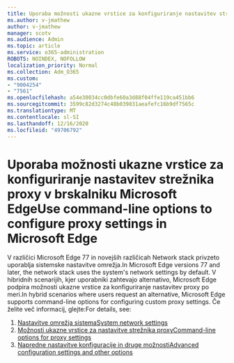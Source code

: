 ```yaml
---
title: Uporaba možnosti ukazne vrstice za konfiguriranje nastavitev strežnika proxy v brskalniku Microsoft Edge
ms.author: v-jmathew
author: v-jmathew
manager: scotv
ms.audience: Admin
ms.topic: article
ms.service: o365-administration
ROBOTS: NOINDEX, NOFOLLOW
localization_priority: Normal
ms.collection: Adm_O365
ms.custom:
- "9004254"
- "7561"
ms.openlocfilehash: a54e30034cc0dbfe60a3d88f04ffe119ca451bb6
ms.sourcegitcommit: 3599c82d3274c48b039831aeafefc16b9df7565c
ms.translationtype: MT
ms.contentlocale: sl-SI
ms.lasthandoff: 12/16/2020
ms.locfileid: "49706792"
---
```

# <a name="use-command-line-options-to-configure-proxy-settings-in-microsoft-edge"></a><span data-ttu-id="d2f3f-102">Uporaba možnosti ukazne vrstice za konfiguriranje nastavitev strežnika proxy v brskalniku Microsoft Edge</span><span class="sxs-lookup"><span data-stu-id="d2f3f-102">Use command-line options to configure proxy settings in Microsoft Edge</span></span>

<span data-ttu-id="d2f3f-103">V različici Microsoft Edge 77 in novejših različicah Network stack privzeto uporablja sistemske nastavitve omrežja.</span><span class="sxs-lookup"><span data-stu-id="d2f3f-103">In Microsoft Edge versions 77 and later, the network stack uses the system's network settings by default.</span></span> <span data-ttu-id="d2f3f-104">V hibridnih scenarijih, kjer uporabniki zahtevajo alternativo, Microsoft Edge podpira možnosti ukazne vrstice za konfiguriranje nastavitev proxy po meri.</span><span class="sxs-lookup"><span data-stu-id="d2f3f-104">In hybrid scenarios where users request an alternative, Microsoft Edge supports command-line options for configuring custom proxy settings.</span></span> <span data-ttu-id="d2f3f-105">Če želite več informacij, glejte:</span><span class="sxs-lookup"><span data-stu-id="d2f3f-105">For details, see:</span></span>

1. [<span data-ttu-id="d2f3f-106">Nastavitve omrežja sistema</span><span class="sxs-lookup"><span data-stu-id="d2f3f-106">System network settings</span></span>](https://go.microsoft.com/fwlink/?linkid=2133962)
2. [<span data-ttu-id="d2f3f-107">Možnosti ukazne vrstice za nastavitve strežnika proxy</span><span class="sxs-lookup"><span data-stu-id="d2f3f-107">Command-line options for proxy settings</span></span>](https://go.microsoft.com/fwlink/?linkid=2134292)
3. [<span data-ttu-id="d2f3f-108">Napredne nastavitve konfiguracije in druge možnosti</span><span class="sxs-lookup"><span data-stu-id="d2f3f-108">Advanced configuration settings and other options</span></span>](https://go.microsoft.com/fwlink/?linkid=2134293)
